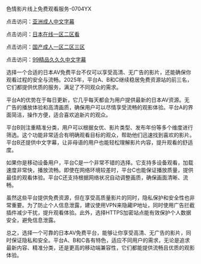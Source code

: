 色情影片线上免费观看服务-0704YX

点击访问：<a href="https://bered.pages.dev/">亚洲成人中文字幕</a>

点击访问：<a href="https://rtj-3zo.pages.dev/">日本在线一区二区看</a>

点击访问：<a href="https://vassv.pages.dev/">国产成人一区二区三区</a>

点击访问：<a href="https://gsd-agv.pages.dev/">99精品久久久中文字幕</a>

选择一个合适的日本AV免费平台不仅可以享受高清、无广告的影片，还能确保你观看过程的安全与流畅。2025年，平台A、B和C继续稳居免费资源站的前三名，它们都提供优质的服务，满足了不同观众的需求。

平台A的优势在于每日更新，它几乎每天都会为用户提供最新的日本AV资源。无广告的播放体验和高清画质，确保用户可以尽情享受流畅的观影体验。平台A的界面简洁，操作方便，适合喜欢追新片的观众。

平台B则注重精准分类，用户可以根据女优、影片类型、发布年份等多个维度进行筛选。这个功能非常适合有明确观看目标的观众，帮助他们迅速找到喜欢的影片。平台B还提供中文字幕，让非母语的用户也能轻松理解影片内容，提升观看的舒适度。

如果你是移动设备用户，平台C是一个非常不错的选择。它支持多设备观看，加载速度非常快，播放流畅。即使在网络环境较差时，平台C也能保证播放质量，提供最佳的观看体验。平台C还支持根据网络状况自动调整画质，确保画面清晰、流畅。

虽然这些平台提供免费资源，但在享受高质量影片的同时，隐私保护和安全性也非常重要。为了防止个人信息泄露，建议使用VPN来隐藏IP地址，同时使用广告拦截插件减少干扰，提升观看体验。此外，选择HTTPS加密站点能有效保护个人数据安全，避免信息泄露。

总之，选择一个可靠的日本AV免费平台，能够让你享受高清、无广告的影片，同时保证隐私和安全。平台A、B和C各有特色，适应不同用户的需求，无论是追求最新内容、精准分类，还是更高的移动端兼容性，它们都能提供流畅且优质的观影体验。

<span style="display:none;">[Canonical link](https://github.com/ba20250704/ba20250704 ）</span>
